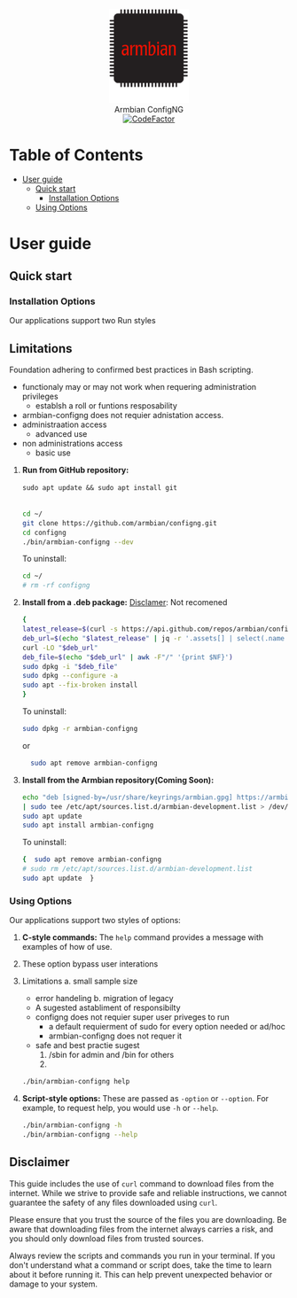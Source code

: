 
<p align="center">
    <img src="https://raw.githubusercontent.com/armbian/build/main/.github/armbian-logo.png" alt="Armbian logo" width="144">
    <br>
    Armbian ConfigNG 
    <br>
    <a href="https://www.codefactor.io/repository/github/tearran/configng"><img src="https://www.codefactor.io/repository/github/tearran/configng/badge" alt="CodeFactor" /></a>
</p>

 # Table of Contents
- [User guide](#user-guide)
  - [Quick start](#quick-start)
    - [Installation Options](#installation-options)
  - [Using Options](#using-options)

# User guide
## Quick start
### Installation Options
Our applications support two Run styles

## Limitations 
Foundation adhering to confirmed best practices in Bash scripting. 
<!-- For guidance on these best practices, refer to [insert relevant resources or links]. -->

- functionaly may or may not work when requering administration privileges
  - establsh a roll or funtions resposability
- armbian-configng does not requier adnistation access. 
- administraation access
  - advanced use
- non administrations access
  - basic use

  

1. **Run from GitHub repository:**
   
   ` sudo apt update && sudo apt install git `
   
    ```bash

    cd ~/
    git clone https://github.com/armbian/configng.git
    cd configng
    ./bin/armbian-configng --dev
    ```

    To uninstall:

    ```bash
    cd ~/
    # rm -rf configng
    ```

3. **Install from a .deb package:**
    [Disclamer](#disclaimer): Not recomened

   <!-- generated readme allowed for dynamic links to be use with safer option of wget" -->
   
    ```bash
    {  
    latest_release=$(curl -s https://api.github.com/repos/armbian/configng/releases/latest)
    deb_url=$(echo "$latest_release" | jq -r '.assets[] | select(.name | endswith(".deb")) | .browser_download_url')
    curl -LO "$deb_url"
    deb_file=$(echo "$deb_url" | awk -F"/" '{print $NF}')
    sudo dpkg -i "$deb_file"
    sudo dpkg --configure -a
    sudo apt --fix-broken install  
    }
    ```

    To uninstall:

    ```bash
    sudo dpkg -r armbian-configng
    ```
    or
    ```bash
      sudo apt remove armbian-configng
    ```
4. **Install from the Armbian repository(Coming Soon):**

    ```bash
    echo "deb [signed-by=/usr/share/keyrings/armbian.gpg] https://armbian.github.io/configng stable main" \
    | sudo tee /etc/apt/sources.list.d/armbian-development.list > /dev/null
    sudo apt update
    sudo apt install armbian-configng
    ```

    To uninstall:

    ```bash
    {  sudo apt remove armbian-configng
    # sudo rm /etc/apt/sources.list.d/armbian-development.list
    sudo apt update  }
    ```

### Using Options

Our applications support two styles of options:

1. **C-style commands:** The `help` command provides a message with examples of how of use.
2. These option bypass user interations
3. Limitations
  a. small sample size
    - error handeling
  b. migration of legacy
    - A sugested astabliment of responsibilty
    - configng does not requier super user priveges to run
       - a default requierment of sudo for every option needed or ad/hoc
       - armbian-configng does not requer it 
    - safe and best practie sugest
      1. /sbin for admin and /bin for others
      2. 

    ```bash
    ./bin/armbian-configng help
    ```

5. **Script-style options:** These are passed as `-option` or `--option`. For example, to request help, you would use `-h` or `--help`.

    ```bash
    ./bin/armbian-configng -h
    ./bin/armbian-configng --help
    ```

## Disclaimer

This guide includes the use of `curl` command to download files from the internet. While we strive to provide safe and reliable instructions, we cannot guarantee the safety of any files downloaded using `curl`. 

Please ensure that you trust the source of the files you are downloading. Be aware that downloading files from the internet always carries a risk, and you should only download files from trusted sources.

Always review the scripts and commands you run in your terminal. If you don't understand what a command or script does, take the time to learn about it before running it. This can help prevent unexpected behavior or damage to your system.
